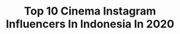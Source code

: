 ---
title: Top 10 Cinema Instagram Influencers In Indonesia In 2020
description: >-
  Find top cinema Instagram influencers in Indonesia in 2020. Most popular hashtags: #exploreindonesia #photooftheday #folkscenery #folkgreen.
platform: Instagram
profiles:
  - username: "yudidatau"
    fullname: >-
      Yudi Datau.ICS
    location: "Indonesia"
    followers: 2686
    engagement: 2176
    commentsToLikes: 0.043587
    id: ck6u0q3vbh5390j71093bbncg
    verified: false
    hashtags: "#ikanatassa, #arrialexa, #beckketendgame, #nextfilm"
  - username: "teamrrq"
    fullname: >-
      Team RRQ
    location: "Indonesia"
    followers: 1564434
    engagement: 201
    commentsToLikes: 0.030406
    id: ck134brkivo320i191mvpf6yg
    verified: true
    hashtags: "#esports, #teamrrq, #rrqgopaympl, #pmpl2020"
  - username: "ridhoalwanfahri"
    fullname: >-
      👤 Ridho Alwan Fahri
    location: "Indonesia"
    followers: 19996
    engagement: 695
    commentsToLikes: 0.064834
    id: ck15rxgkaa6sx0i19s3ej4bhj
    verified: false
    hashtags: "#photooftheday, #smileairport, #sultansyarifkasim2, #kabutasap"
  - username: "marvbrownfilms"
    fullname: >-
      ᴅɪʀᴇᴄᴛᴏʀ ᴍᴀʀᴠ ʙʀᴏᴡɴ 🎬
    location: "Indonesia"
    followers: 38422
    engagement: 1722
    commentsToLikes: 0.039282
    id: ck0tzzj1ns53e0i1941paqmbr
    verified: false
    hashtags: "#theatteres19, #dapaahent, #bigdealfilms, #ivetrulywon"
  - username: "mfm_ihsan"
    fullname: >-
      Mfauzi M ihsan05
    location: "Indonesia"
    followers: 2976
    engagement: 1134
    commentsToLikes: 0.217502
    id: ck15sz332fjgw0i19rijp5ayq
    verified: false
    hashtags: "#santuy, #explore, #folkgood, #jalanmalam"
  - username: "anglurselurr_"
    fullname: >-
      ⓅⓇⒶⓎⓄⒼⒶ ⓁⒶⓀⓈⓄⓃⓄ
    location: "Indonesia"
    followers: 7805
    engagement: 1327
    commentsToLikes: 0.134842
    id: ck0w285ayn2bs0i1990ilig3l
    verified: false
    hashtags: "#salam"
  - username: "hasaya"
    fullname: >-
      Michael Hasaya RGC
    location: "Indonesia"
    followers: 12329
    engagement: 934
    commentsToLikes: 0.012374
    id: ck0tt9xph1se50i19izdw7x1j
    verified: false
    hashtags: "#contaxt3, #kodak16mm"
  - username: "dipqi"
    fullname: >-
      Dipqi Ghozali
    location: "Indonesia"
    followers: 12403
    engagement: 738
    commentsToLikes: 0.024032
    id: ck5zikfxqfvke0i14u3x82mxj
    verified: false
    hashtags: "#photooftheday, #gamer, #photocinematica, #dirumahaja"
  - username: "suakdi_official"
    fullname: >-
      🇸‌🇰‌🇩‌Vidio||Story||Keren😎
    location: "Indonesia"
    followers: 116904
    engagement: 222
    commentsToLikes: 0.015314
    id: ck15tegl6hogh0i19b1i7ytr0
    verified: false
    hashtags: "#ekonations, #editorkeren15, #rockstareditor, #seditors"
  - username: "senjaalam_"
    fullname: >-
      🎥 [Karya Tangan Tuhan]
    location: "Indonesia"
    followers: 39916
    engagement: 2800
    commentsToLikes: 0.008710
    id: ck5qa0geldxeg0i112m48zb6f
    verified: false
    hashtags: "#exploresenja, #panorama, #instagram, #exploreindonesia"
---